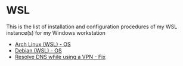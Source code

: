 # WSL

This is the list of installation and configuration procedures of my WSL instance(s) for my Windows workstation  

* [Arch Linux (WSL) - OS](https://github.com/Antiz96/Linux-Desktop/blob/main/WSL/Arch-Linux-WSL.md)
* [Debian (WSL) - OS](https://github.com/Antiz96/Linux-Desktop/blob/main/WSL/Debian-WSL.md)
* [Resolve DNS while using a VPN - Fix](https://github.com/Antiz96/Linux-Desktop/blob/main/WSL/Resolve_DNS_Using_VPN.md)
